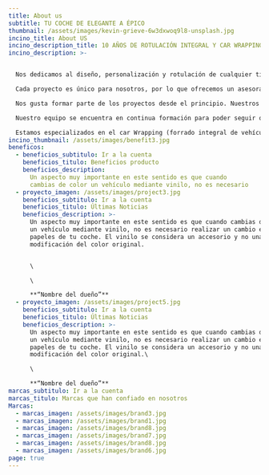 ```yaml
---
title: About us
subtitle: TU COCHE DE ELEGANTE A ÉPICO
thumbnail: /assets/images/kevin-grieve-6w3dxwoq9l8-unsplash.jpg
incino_title: About US
incino_description_title: 10 AÑOS DE ROTULACIÓN INTEGRAL Y CAR WRAPPING
incino_description: >-


  Nos dedicamos al diseño, personalización y rotulación de cualquier tipo de superficie utilizando el vinilo de más alta calidad.\

  Cada proyecto es único para nosotros, por lo que ofrecemos un asesoramiento personalizado adaptado a las necesidades de cada cliente.\

  Nos gusta formar parte de los proyectos desde el principio. Nuestros servicios van desde el asesoramiento y el diseño, hasta la impresión y rotulación.\

  Nuestro equipo se encuentra en continua formación para poder seguir ofreciendo el mejor servicio y resultado.\

  Estamos especializados en el car Wrapping (forrado integral de vehículos) aunque contamos con una amplia experiencia en rotulación de vehículos comerciales además de ofrecer cualquier tipo de servicio relacionado con el vinilo.
incino_thumbnail: /assets/images/benefit3.jpg
beneficos:
  - beneficios_subtitulo: Ir a la cuenta
    beneficios_titulo: Beneficios producto
    beneficios_description:
      Un aspecto muy importante en este sentido es que cuando
      cambias de color un vehículo mediante vinilo, no es necesario
  - proyecto_imagen: /assets/images/project3.jpg
    beneficios_subtitulo: Ir a la cuenta
    beneficios_titulo: Últimas Noticias
    beneficios_description: >-
      Un aspecto muy importante en este sentido es que cuando cambias de color
      un vehículo mediante vinilo, no es necesario realizar un cambio en los
      papeles de tu coche. El vinilo se considera un accesorio y no una
      modificación del color original.


      \

      \

      **“Nombre del dueño”**
  - proyecto_imagen: /assets/images/project5.jpg
    beneficios_subtitulo: Ir a la cuenta
    beneficios_titulo: Últimas Noticias
    beneficios_description: >-
      Un aspecto muy importante en este sentido es que cuando cambias de color
      un vehículo mediante vinilo, no es necesario realizar un cambio en los
      papeles de tu coche. El vinilo se considera un accesorio y no una
      modificación del color original.\

      \

      **“Nombre del dueño”**
marcas_subtitulo: Ir a la cuenta
marcas_titulo: Marcas que han confiado en nosotros
Marcas:
  - marcas_imagen: /assets/images/brand3.jpg
  - marcas_imagen: /assets/images/brand1.jpg
  - marcas_imagen: /assets/images/brand8.jpg
  - marcas_imagen: /assets/images/brand7.jpg
  - marcas_imagen: /assets/images/brand8.jpg
  - marcas_imagen: /assets/images/brand6.jpg
page: true
---
```

